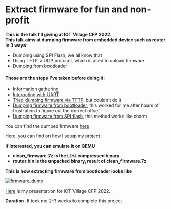 # Extract firmware for fun and non-profit
**This is the talk I'll giving at IOT Village CFP 2022.** <br>
**This talk aims at dumping firmware from embedded device such as router in 3 ways:**
* Dumping using SPI Flash, we all know that
* Using TFTP, a UDP protocol, which is used to upload firmware
* Dumping from bootloader

<h4>These are the steps I've taken before doing it:</h4>

* [Information gathering](https://github.com/d4rkc0nd0r/misc/blob/main/projects/extract%20firmware%20for%20fun%20and%20non-profit/information_gathering.md)
* [Interacting with UART](https://github.com/d4rkc0nd0r/misc/blob/main/projects/extract%20firmware%20for%20fun%20and%20non-profit/interacting_with_uart.md)
* [Tried dumping firmware via TFTP](https://github.com/d4rkc0nd0r/misc/blob/main/projects/extract%20firmware%20for%20fun%20and%20non-profit/dumping_firmware_using_tftp.md), but couldn't do it
* [Dumping firmware from bootloader](https://github.com/d4rkc0nd0r/misc/blob/main/projects/extract%20firmware%20for%20fun%20and%20non-profit/dumping_firmware_from_bootloader.md), this worked for me after hours of frustration to figure out the correct offset
* [Dumping firmware from SPI flash](https://github.com/d4rkc0nd0r/misc/blob/main/projects/extract%20firmware%20for%20fun%20and%20non-profit/dumping_firmware_from_spi_flash.md), this method works like charm

You can find the dumped firmware [here](https://github.com/d4rkc0nd0r/misc/tree/main/projects/extract%20firmware%20for%20fun%20and%20non-profit/firmware) <br>

[Here](https://github.com/d4rkc0nd0r/misc/tree/main/projects/extract%20firmware%20for%20fun%20and%20non-profit/setup_images), you can find on how I setup my project.

**If interested, you can emulate it on QEMU**
* **clean_firmware.7z is the `LZMA` compressed binary**
* **router.bin is the unpacked binary, result of clean_firmware.7z**

**This is how extracting firmware from bootloader looks like** <br>

[![firmware_dump](https://asciinema.org/a/KXGfROoAlhwGssttdss7qkHf1.png)](https://asciinema.org/a/KXGfROoAlhwGssttdss7qkHf1)

[Here](https://github.com/d4rkc0nd0r/misc/tree/main/projects/extract%20firmware%20for%20fun%20and%20non-profit/presentation) is my presentation for IOT Village CFP 2022.

**Duration**: It took me 2-3 weeks to complete this project
